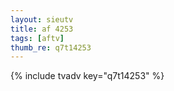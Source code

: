 ```yaml
--- 
layout: sieutv
title: af 4253
tags: [aftv]
thumb_re: q7t14253
---
```

{% include tvadv key="q7t14253" %} 
